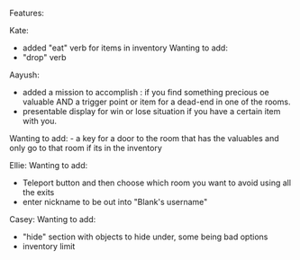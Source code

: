 Features:

Kate:
  - added "eat" verb for items in inventory
  Wanting to add:
  - "drop" verb

Aayush:
  - added a mission to accomplish : if you find something precious oe valuable AND a trigger point or item for a dead-end in one of the rooms.
  - presentable display for win or lose situation if you have a certain item with you.
    
Wanting to add:
    - a key for a door to the room that has the valuables and only go to that room if its in the inventory
      
Ellie:
  Wanting to add:
  - Teleport button and then choose which room you want to avoid using all the exits
  - enter nickname to be out into "Blank's username"

Casey:
  Wanting to add:
  - "hide" section with objects to hide under, some being bad options
  - inventory limit
